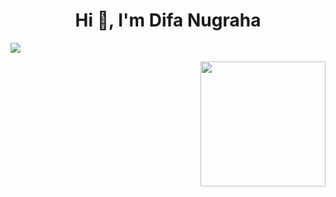 <h1 align="center">Hi 👋, I'm Difa Nugraha</h1>

![](https://nirzak-streak-stats.vercel.app/?user=difaanug&theme=dark&hide_border=false)<br/>

<a href="#"><img align="right" src="https://github.com/blackcater/blackcater/raw/main/images/banner.gif" width="200 " height="200" /></a>


